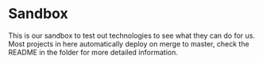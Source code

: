 # Sandbox

This is our sandbox to test out technologies to see what they can do for us. Most projects in here automatically deploy on merge to master, check the README in the folder for more detailed information.